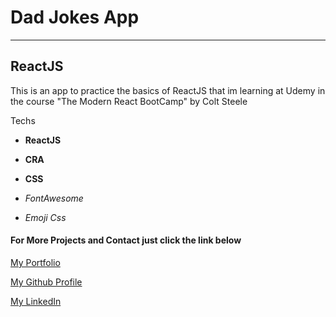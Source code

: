 
# Dad Jokes App
___

## ReactJS

This is an app to practice the basics of ReactJS that im learning at Udemy in the course "The Modern React BootCamp" by Colt Steele

Techs
+ **ReactJS**

+ **CRA**

+ **CSS**

+ *FontAwesome*
+ *Emoji Css*

#### For More Projects and Contact just click the link below

[My Portfolio](https://emiliojosecalvo.github.io/portfolio/)

[My Github Profile](https://github.com/emiliojosecalvo)

[My LinkedIn](https://github.com/emiliojosecalvo)

